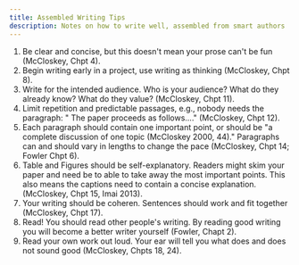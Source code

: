 ```yaml
---
title: Assembled Writing Tips
description: Notes on how to write well, assembled from smart authors
---
```




1. Be clear and concise, but this doesn't mean your prose can't be fun (McCloskey, Chpt 4).
2. Begin writing early in a project, use writing as thinking  (McCloskey, Chpt 8).
3. Write for the intended audience. Who is your audience? What do they already know? What do they value?  (McCloskey, Chpt 11).
4. Limit repetition and predictable passages, e.g., nobody needs the paragraph: " The paper proceeds as follows...." (McCloskey, Chpt 12).
5. Each paragraph should contain one important point, or should be "a complete discussion of one topic (McCloskey 2000, 44)." Paragraphs can and should vary in lengths to change the pace (McCloskey, Chpt 14; Fowler Chpt 6).
6. Table and Figures should be self-explanatory. Readers might skim your paper and need be to able to take away the most important points. This also means the captions need to contain a concise explanation. (McCloskey, Chpt 15, Imai 2013).
7. Your writing should be coheren. Sentences should work and fit together (McCloskey, Chpt 17).
8. Read! You should read other people's writing. By reading good writing you will become a better writer yourself (Fowler, Chapt 2).
9. Read your own work out loud. Your ear will tell you what does and does not sound good (McCloskey, Chpts 18, 24).
